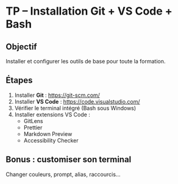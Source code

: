 # TP – Installation Git + VS Code + Bash

## Objectif
Installer et configurer les outils de base pour toute la formation.

## Étapes

1. Installer **Git** : https://git-scm.com/
2. Installer **VS Code** : https://code.visualstudio.com/
3. Vérifier le terminal intégré (Bash sous Windows)
4. Installer extensions VS Code :
   - GitLens
   - Prettier
   - Markdown Preview
   - Accessibility Checker

## Bonus : customiser son terminal
Changer couleurs, prompt, alias, raccourcis...